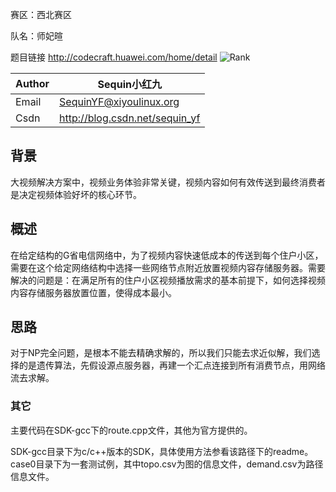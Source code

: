 赛区：西北赛区

队名：师妃暄

题目链接 http://codecraft.huawei.com/home/detail
![Rank](https://github.com/SequinYF/Future_Route/blob/master/rank.png)


| Author | Sequin小红九|
| ---------- | -----------|
| Email   | SequinYF@xiyoulinux.org   |
| Csdn    | http://blog.csdn.net/sequin_yf |

## 背景
大视频解决方案中，视频业务体验非常关键，视频内容如何有效传送到最终消费者是决定视频体验好坏的核心环节。
## 概述
在给定结构的G省电信网络中，为了视频内容快速低成本的传送到每个住户小区，需要在这个给定网络结构中选择一些网络节点附近放置视频内容存储服务器。需要解决的问题是：在满足所有的住户小区视频播放需求的基本前提下，如何选择视频内容存储服务器放置位置，使得成本最小。

## 思路
对于NP完全问题，是根本不能去精确求解的，所以我们只能去求近似解，我们选择的是遗传算法，先假设源点服务器，再建一个汇点连接到所有消费节点，用网络流去求解。

### 其它

主要代码在SDK-gcc下的route.cpp文件，其他为官方提供的。

SDK-gcc目录下为c/c++版本的SDK，具体使用方法参看该路径下的readme。
case0目录下为一套测试例，其中topo.csv为图的信息文件，demand.csv为路径信息文件。
